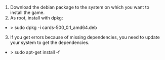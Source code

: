 1. Download the debian package to the system on which you want to install the game.
2. As root, install with dpkg:
  - \> sudo dpkg -i cards-500_0.1_amd64.deb
3. If you get errors because of missing dependencies, you need to update your system to get the dependencies.
  - \> sudo apt-get install -f
